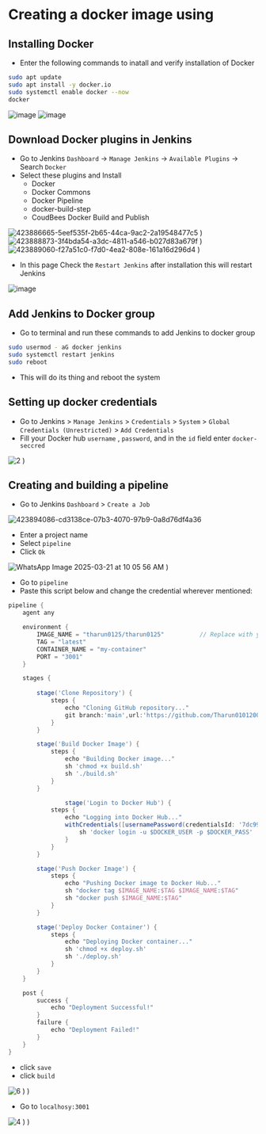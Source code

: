 # Creating a docker image using 
## Installing Docker
  - Enter the following commands to inatall and verify installation of Docker
```bash
sudo apt update
sudo apt install -y docker.io
sudo systemctl enable docker --now
docker
```
![image](https://github.com/user-attachments/assets/e0a899be-cb40-40cf-9231-e35ce45a6e4f)
![image](https://github.com/user-attachments/assets/cbfdbef3-ad47-488b-89f5-0b450c27e3af)

## Download Docker plugins in Jenkins
 - Go to Jenkins `Dashboard` -> `Manage Jenkins` -> `Available Plugins` -> Search `Docker`
 - Select these plugins and Install
    - Docker
    - Docker Commons
    - Docker Pipeline
    - docker-build-step
    - CoudBees Docker Build and Publish

![423886665-5eef535f-2b65-44ca-9ac2-2a19548477c5](https://github.com/user-attachments/assets/a484e33e-926e-4bac-88dd-fb3ffc59da1d)
)
![423888873-3f4bda54-a3dc-4811-a546-b027d83a679f](https://github.com/user-attachments/assets/ec33ee4b-afad-421e-9b1c-cbbe447287d1)
)
![423889060-f27a51c0-f7d0-4ea2-808e-161a16d296d4](https://github.com/user-attachments/assets/7fa606ca-bd93-4c95-ad38-a302f23bd592)
)

 - In this page Check the `Restart Jenkins` after installation this will restart Jenkins

![image](https://github.com/user-attachments/assets/023e655e-e8e7-4b3b-9b74-317f9f4484f2)

## Add Jenkins to Docker group
 - Go to terminal and run these commands to add Jenkins to docker group
```bash
sudo usermod - aG docker jenkins
sudo systemctl restart jenkins
sudo reboot
```
- This will do its thing and reboot the system 

## Setting up docker credentials
 - Go to Jenkins > `Manage Jenkins` > `Credentials` > `System` > `Global Credentials (Unrestricted)` > `Add Credentials`
 -  Fill your Docker hub `username` , `password`, and in the `id` field enter `docker-seccred`
   
![2](https://github.com/user-attachments/assets/08c5a465-fb4d-4260-84d2-86fbe0bf7726)
)


## Creating and building a pipeline


 - Go to Jenkins `Dashboard` > `Create a Job`

![423894086-cd3138ce-07b3-4070-97b9-0a8d76df4a36](https://github.com/user-attachments/assets/75014e28-a454-481b-9f92-4e3f4784cfec)


 - Enter a project name 
 - Select `pipeline`
 - Click `Ok`

![WhatsApp Image 2025-03-21 at 10 05 56 AM](https://github.com/user-attachments/assets/68cac21e-6151-4ce3-9fb8-617339ee57a1)
)


 - Go to `pipeline`
 - Paste this script below and change the credential wherever mentioned:
```groovy
pipeline {
    agent any

    environment {
        IMAGE_NAME = "tharun0125/tharun0125"          // Replace with your Docker Hub username and image name
        TAG = "latest"
        CONTAINER_NAME = "my-container"
        PORT = "3001"
    }

    stages {
       
        stage('Clone Repository') {
            steps {
                echo "Cloning GitHub repository..."
                git branch:'main',url:'https://github.com/Tharun01012005/Docker.git'  // Replace with your repo URL
            }
        }

        stage('Build Docker Image') {
            steps {
                echo "Building Docker image..."
                sh 'chmod +x build.sh'
                sh './build.sh'
            }
        }

                stage('Login to Docker Hub') {
            steps {
                echo "Logging into Docker Hub..."
                withCredentials([usernamePassword(credentialsId: '7dc994ea-ac8d-42c0-bb07-d8c0fbe6fe6e', usernameVariable: 'DOCKER_USER', passwordVariable: 'DOCKER_PASS')]) {
                    sh 'docker login -u $DOCKER_USER -p $DOCKER_PASS'
                }
            }
        }

        stage('Push Docker Image') {
            steps {
                echo "Pushing Docker image to Docker Hub..."
                sh "docker tag $IMAGE_NAME:$TAG $IMAGE_NAME:$TAG"
                sh "docker push $IMAGE_NAME:$TAG"
            }
        }

        stage('Deploy Docker Container') {
            steps {
                echo "Deploying Docker container..."
                sh 'chmod +x deploy.sh'
                sh './deploy.sh'
            }
        }
    }

    post {
        success {
            echo "Deployment Successful!"
        }
        failure {
            echo "Deployment Failed!"
        }
    }
}

```
 - click `save`
 - click `build`

![6](https://github.com/user-attachments/assets/cd564159-2003-4f4a-b44d-9c87f45f871f)
)
)

 - Go to `localhosy:3001`
   
![4](https://github.com/user-attachments/assets/639f4dc4-407e-4a2e-96c3-a10eb91a7cba)
)
)
